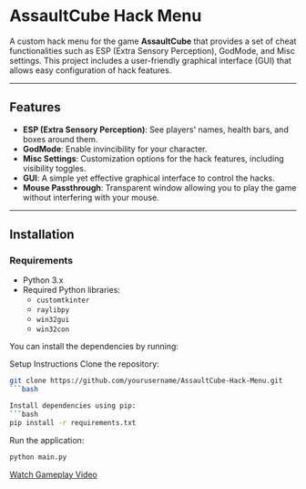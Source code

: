 # AssaultCube Hack Menu

A custom hack menu for the game **AssaultCube** that provides a set of cheat functionalities such as ESP (Extra Sensory Perception), GodMode, and Misc settings. This project includes a user-friendly graphical interface (GUI) that allows easy configuration of hack features.

---

## Features

- **ESP (Extra Sensory Perception)**: See players' names, health bars, and boxes around them.
- **GodMode**: Enable invincibility for your character.
- **Misc Settings**: Customization options for the hack features, including visibility toggles.
- **GUI**: A simple yet effective graphical interface to control the hacks.
- **Mouse Passthrough**: Transparent window allowing you to play the game without interfering with your mouse.

---

## Installation

### Requirements

- Python 3.x
- Required Python libraries:
  - `customtkinter`
  - `raylibpy`
  - `win32gui`
  - `win32con`

You can install the dependencies by running:


Setup Instructions
Clone the repository:
```bash    
git clone https://github.com/yourusername/AssaultCube-Hack-Menu.git
```bash

Install dependencies using pip:
```bash
pip install -r requirements.txt
```

Run the application:
```bash
python main.py
```

[Watch Gameplay Video](https://vimeo.com/1065739110/f0fff0150f?ts=0&share=copy)

